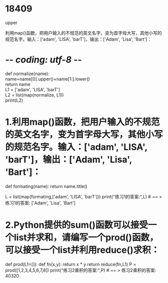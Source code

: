 # 18409
upper


利用map()函数，把用户输入的不规范的英文名字，变为首字母大写，其他小写的规范名字。输入：['adam', 'LISA', 'barT']，输出：['Adam', 'Lisa', 'Bart']：


# -*- coding: utf-8 -*-  
def normalize(name):  
    name=name[0].upper()+name[1:].lower()  
    return name  
L1 = ['adam', 'LISA', 'barT']  
L2 = list(map(normalize, L1))  
print(L2)  


# 1.利用map()函数，把用户输入的不规范的英文名字，变为首字母大写，其他小写的规范名字。输入：['adam', 'LISA', 'barT']，输出：['Adam', 'Lisa', 'Bart']：
def formating(name):
    return name.title()
     
L = list(map(formating,['adam', 'LISA', 'barT']))
print("练习1的答案:",L) # == > 练习1的答案: ['Adam', 'Lisa', 'Bart']


# 2.Python提供的sum()函数可以接受一个list并求和，请编写一个prod()函数，可以接受一个list并利用reduce()求积：
def prod(L1=[]):
    def fn(x,y):
        return x * y
    return reduce(fn,L1)
P = prod([1,2,3,4,5,6,7,8])
print("练习2乘积的答案:",P) # == > 练习2乘积的答案: 40320


